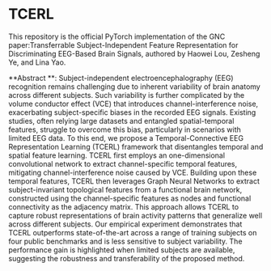 # TCERL
This repository is the official PyTorch implementation of the GNC paper:Transferrable Subject-Independent Feature Representation for Discriminating EEG-Based Brain Signals, authored by Haowei Lou, Zesheng Ye, and Lina Yao.

**Abstract **: Subject-independent electroencephalography (EEG) recognition remains challenging due to inherent variability of brain anatomy across different subjects. Such variability is further complicated by the volume conductor effect (VCE) that introduces channel-interference noise, exacerbating subject-specific biases in the recorded EEG signals. Existing studies, often relying large datasets and entangled spatial-temporal features, struggle to overcome this bias, particularly in scenarios with limited EEG data. To this end, we propose a Temporal-Connective EEG Representation Learning (TCERL) framework that disentangles temporal and spatial feature learning. TCERL first employs an one-dimensional convolutional network to extract channel-specific temporal features, mitigating channel-interference noise caused by VCE. Building upon these temporal features, TCERL then leverages Graph Neural Networks to extract subject-invariant topological features from a functional brain network, constructed using the channel-specific features as nodes and functional connectivity as the adjacency matrix. This approach allows TCERL to capture robust representations of brain activity patterns that generalize well across different subjects. Our empirical experiment demonstrates that TCERL outperforms state-of-the-art across a range of training subjects on four public benchmarks and is less sensitive to subject variability. The performance gain is highlighted when limited subjects are available, suggesting the robustness and transferability of the proposed method.